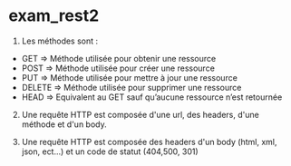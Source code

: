 # exam_rest2
1) Les méthodes sont :

- GET => Méthode utilisée pour obtenir une ressource
- POST => Méthode utilisée pour créer une ressource
- PUT => Méthode utilisée pour mettre à jour une ressource
- DELETE => Méthode utilisée pour supprimer une ressource
- HEAD => Equivalent au GET sauf qu’aucune ressource n’est retournée

2) Une requête HTTP est composée d'une url, des headers, d'une méthode et d'un body.

3) Une requête HTTP est composée des headers d'un body (html, xml, json, ect...) et un code de statut (404,500, 301)
